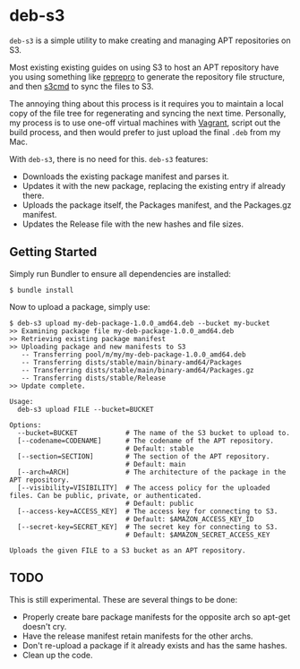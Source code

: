 # deb-s3

`deb-s3` is a simple utility to make creating and managing APT repositories on
S3.

Most existing existing guides on using S3 to host an APT repository have you
using something like [reprepro](http://mirrorer.alioth.debian.org/) to generate
the repository file structure, and then [s3cmd](http://s3tools.org/s3cmd) to
sync the files to S3.

The annoying thing about this process is it requires you to maintain a local
copy of the file tree for regenerating and syncing the next time. Personally,
my process is to use one-off virtual machines with [Vagrant](http://vagrantup.com),
script out the build process, and then would prefer to just upload the final
`.deb` from my Mac.

With `deb-s3`, there is no need for this. `deb-s3` features:

* Downloads the existing package manifest and parses it.
* Updates it with the new package, replacing the existing entry if already there.
* Uploads the package itself, the Packages manifest, and the Packages.gz manifest.
* Updates the Release file with the new hashes and file sizes.

## Getting Started

Simply run Bundler to ensure all dependencies are installed:

```console
$ bundle install
```

Now to upload a package, simply use:

```console
$ deb-s3 upload my-deb-package-1.0.0_amd64.deb --bucket my-bucket
>> Examining package file my-deb-package-1.0.0_amd64.deb
>> Retrieving existing package manifest
>> Uploading package and new manifests to S3
   -- Transferring pool/m/my/my-deb-package-1.0.0_amd64.deb
   -- Transferring dists/stable/main/binary-amd64/Packages
   -- Transferring dists/stable/main/binary-amd64/Packages.gz
   -- Transferring dists/stable/Release
>> Update complete.
```

```
Usage:
  deb-s3 upload FILE --bucket=BUCKET

Options:
  --bucket=BUCKET            # The name of the S3 bucket to upload to.
  [--codename=CODENAME]      # The codename of the APT repository.
                             # Default: stable
  [--section=SECTION]        # The section of the APT repository.
                             # Default: main
  [--arch=ARCH]              # The architecture of the package in the APT repository.
  [--visibility=VISIBILITY]  # The access policy for the uploaded files. Can be public, private, or authenticated.
                             # Default: public
  [--access-key=ACCESS_KEY]  # The access key for connecting to S3.
                             # Default: $AMAZON_ACCESS_KEY_ID
  [--secret-key=SECRET_KEY]  # The secret key for connecting to S3.
                             # Default: $AMAZON_SECRET_ACCESS_KEY

Uploads the given FILE to a S3 bucket as an APT repository.
```

## TODO

This is still experimental.  These are several things to be done:

* Properly create bare package manifests for the opposite arch so apt-get doesn't
  cry.
* Have the release manifest retain manifests for the other archs.
* Don't re-upload a package if it already exists and has the same hashes.
* Clean up the code.
